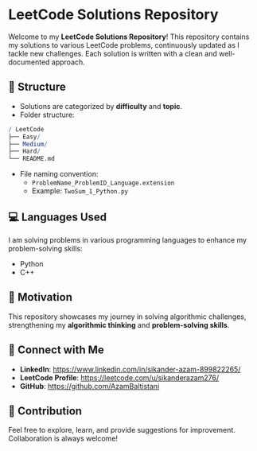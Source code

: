 # LeetCode Solutions Repository

Welcome to my **LeetCode Solutions Repository**! This repository contains my solutions to various LeetCode problems, continuously updated as I tackle new challenges. Each solution is written with a clean and well-documented approach.

## 📝 Structure

- Solutions are categorized by **difficulty** and **topic**.
- Folder structure:
```mathematica
/ LeetCode
├── Easy/
├── Medium/
├── Hard/
└── README.md
```


- File naming convention:
    - `ProblemName_ProblemID_Language.extension`
    - Example: `TwoSum_1_Python.py`

## 💻 Languages Used

I am solving problems in various programming languages to enhance my problem-solving skills:
- Python
- C++
<!-- 
- C#
- Java
- JavaScript
- MATLAB
-->

## 🚀 Motivation

This repository showcases my journey in solving algorithmic challenges, strengthening my **algorithmic thinking** and **problem-solving skills**.

<!-- ## 📂 Topics Covered
- Arrays
- Linked Lists
- Trees
- Graphs
- Dynamic Programming
- Backtracking
- Sorting & Searching
- and more... -->

## 🔗 Connect with Me
- **LinkedIn**: https://www.linkedin.com/in/sikander-azam-899822265/
- **LeetCode Profile**: https://leetcode.com/u/sikanderazam276/
- **GitHub**: https://github.com/AzamBaltistani


## 🤝 Contribution

Feel free to explore, learn, and provide suggestions for improvement. Collaboration is always welcome!
